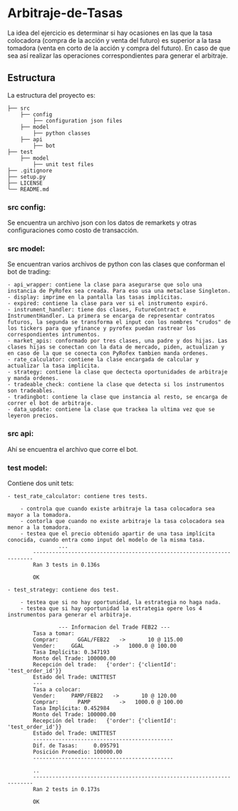 # Arbitraje-de-Tasas

La idea del ejercicio es determinar si hay ocasiones en las que la tasa colocadora (compra de la acción y venta
del futuro) es superior a la tasa tomadora (venta en corto de la acción y compra del
futuro). En caso de que sea así realizar las operaciones correspondientes para generar el arbitraje.

## Estructura

La estructura del proyecto es:


    ├── src
        ├── config
            ├── configuration json files
        ├── model
            ├── python classes
        ├── api
            ├── bot
    ├── test
        ├── model
            ├── unit test files
    ├── .gitignore
    ├── setup.py
    ├── LICENSE
    └── README.md
   
### src config:

Se encuentra un archivo json con los datos de remarkets y otras configuraciones como costo de transacción.

### src model:

Se encuentran varios archivos de python con las clases que conforman el bot de trading:

    - api_wrapper: contiene la clase para asegurarse que solo una instancia de PyRofex sea creada. Para eso usa una metaclase Singleton.
    - display: imprime en la pantalla las tasas implícitas.
    - expired: contiene la clase para ver si el instrumento expiró.
    - instrument_handler: tiene dos clases, FutureContract e InstrumentHandler. La primera se encarga de representar contratos futuros, la segunda se transforma el input con los nombres "crudos" de los tickers para que yfinance y pyrofex puedan rastrear los correspondientes intrumentos.
    - market_apis: conformado por tres clases, una padre y dos hijas. Las clases hijas se conectan con la data de mercado, piden, actualizan y en caso de la que se conecta con PyRofex tambien manda ordenes.
    - rate_calculator: contiene la clase encargada de calcular y actualizar la tasa implícita.
    - strategy: contiene la clase que dectecta oportunidades de arbitraje y manda ordenes.
    - tradeable_check: contiene la clase que detecta si los instrumentos son tradeables.
    - tradingbot: contiene la clase que instancia al resto, se encarga de correr el bot de arbitraje.
    - data_update: contiene la clase que trackea la ultima vez que se leyeron precios.
    
### src api:

Ahí se encuentra el archivo que corre el bot.

### test model:

Contiene dos unit tets:

    - test_rate_calculator: contiene tres tests. 
    
        - controla que cuando existe arbitraje la tasa colocadora sea mayor a la tomadora.
        - contorla que cuando no existe arbitraje la tasa colocadora sea menor a la tomadora.
        - testea que el precio obtenido apartir de una tasa implícita conocida, cuando entra como input del modelo de la misma tasa.
                    ...
            ----------------------------------------------------------------------
            Ran 3 tests in 0.136s

            OK
        
    - test_strategy: contiene dos test.
    
        - testea que si no hay oportunidad, la estrategia no haga nada.
        - testea que si hay oportunidad la estrategia opere los 4 instrumentos para generar el arbitraje.
        
                    --- Informacion del Trade FEB22 ---
            Tasa a tomar:
            Comprar:      GGAL/FEB22   ->       10 @ 115.00
            Vender:     GGAL         ->   1000.0 @ 100.00
            Tasa Implícita: 0.347193
            Monto del Trade: 100000.00
            Recepción del trade:   {'order': {'clientId': 'test_order_id'}}
            Estado del Trade: UNITTEST
            ---
            Tasa a colocar:
            Vender:     PAMP/FEB22   ->       10 @ 120.00
            Comprar:      PAMP         ->   1000.0 @ 100.00
            Tasa Implícita: 0.452984
            Monto del Trade: 100000.00
            Recepción del trade:   {'order': {'clientId': 'test_order_id'}}
            Estado del Trade: UNITTEST
            --------------------------------------------
            Dif. de Tasas:     0.095791
            Posición Promedio: 100000.00
            --------------------------------------------

            ..
            ----------------------------------------------------------------------
            Ran 2 tests in 0.173s

            OK



    
